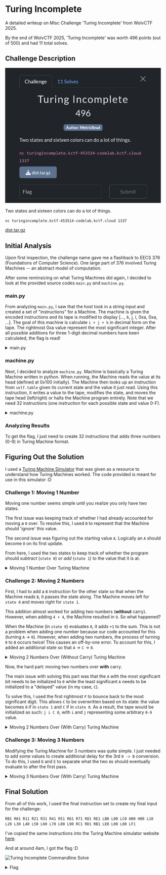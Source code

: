 # Turing Incomplete

A detailed writeup on Misc Challenge 'Turing Incomplete' from WolvCTF 2025.

By the end of WolvCTF 2025, 'Turing Incomplete' was worth 496 points (out of 500) and had 11 total solves.

## Challenge Description

![Turing Incomplete Challenge](/assets/turing_incomplete.png)

Two states and sixteen colors can do a lot of things.

`nc turingincomplete.kctf-453514-codelab.kctf.cloud 1337`

[dist.tar.gz](/assets/dist.tar.gz)

## Initial Analysis

Upon first inspection, the challenge name gave me a flashback to EECS 376 (Foundations of Computer Science). One large part of 376 involved Turing Machines -- an abstract model of computation.

After some reminsicing on what Turing Machines did again, I decided to look at the provided source codes `main.py` and `machine.py`.

### main.py

From analyzing `main.py`, I saw that the host took in a string input and created a set of "instructions" for a Machine. The machine is given the encoded instructions and its tape is modified to display [..., k, j, i, 0xa, 0xa, ...]. The goal of this machine is calculate `i + j + k` in decimal form on the tape. The rightmost 0xa value represent the most significant integer. After all possible additions for three 1-digit decimal numbers have been calculated, the flag is read!
<details>
<summary> main.py </summary>

```python
def main():
instructions = input()
encoded = []
for instruction in instructions.split():
    move, write, state = instruction 
    encoded.append(Instruction(move, int(write, base=16), int(state, base=16)))
for i in range(10):
    for j in range(10):
        for k in range(10):
            machine = Machine(encoded)
            tape = machine.tape
            tape[machine.head] = i
            tape[machine.head-1] = j
            tape[machine.head-2] = k
            tape[machine.head+1] = 0xa
            tape[machine.head+2] = 0xa
            end_location = machine.head + 1
            machine.run()
            assert (machine.tape[end_location] == i + j + k) or (machine.tape[end_location] + machine.tape[end_location + 1] * 10) == i + j + k
with open("flag.txt", "rb") as flag:
    print(flag.read())
```  
</details>

### machine.py

Next, I decided to analyze `machine.py`. Machine is basically a Turing Machine written in python. When running, the Machine reads the value at its head (defined at 0x100 initially). The Machine then looks up an instruction from `self.table` given its current state and the value it just read. Using this instruction, it writes a value to the tape, modifies the state, and moves the tape head (left/right) or halts the Machine program entirely. Note that we need 32 instructions (one instruction for each possible state and value 0-F).

<details>
<summary> machine.py </summary>

```python
class Instruction:
    def __init__(self, move: str, write: int, state: int):
        self.move = move
        self.write = write
        self.state = state

class Machine:
    def __init__(self, instructions):
        assert len(instructions) == 0x20
        self.table = [{},{}]
        self.head = 0x100
        self.tape = [0xf] * 0x200
        self.state = 0
        for i in range(0x20):
            self.table[i//0x10][i%0x10] = instructions[i]
    def run(self):
        while True:
            instruction = self.tape[self.head]
            instruction = self.table[self.state][instruction]
            self.tape[self.head] = instruction.write
            self.state = instruction.state
            if instruction.move == "H":
                break
            elif instruction.move == "R":
                self.head+=1
            elif instruction.move == "L":
                self.head-=1
```

</details>

### Analyzing Results

To get the flag, I just need to create 32 instructions that adds three numbers (0-9) in Turing Machine format.

## Figuring Out the Solution

I used a [Turing Machine Simulator](https://turingmachine.io/) that was given as a resource to understand how Turing Machines worked. The code provided is meant for use in this simulator :D

### Challenge 1: Moving 1 Number

Moving one number seems simple until you realize you only have two states.

The first issue was keeping track of whether I had already accounted for moving a `0` over. To resolve this, I used `B` to represent that the Machine should 'ignore' this value.

The second issue was figuring out the starting value `A`. Logically an `A` should become `0` on its first update.

From here, I used the two states to keep track of whether the program should *subtract* (`state 0`) or *add* (`state 1`) to the value that it is at.

<details>
  <summary> Moving 1 Number Over Turing Machine</summary>
  
  This Turing Machine moves the value (0-9) over to the `A` position in the tape. 

  ```
  input: '9A'
  blank: 'F'
  start state: sub
  table:
      # subtract
      sub:
          0: {write: B, R: add}
          1: {write: 0, R: add}
          2: {write: 1, R: add}
          3: {write: 2, R: add}
          4: {write: 3, R: add}
          5: {write: 4, R: add}
          6: {write: 5, R: add}
          7: {write: 6, R: add}
          8: {write: 7, R: add}
          9: {write: 8, R: add}
          B: {write: B, L: sub}
      # add
      add:
          0: {write: 1, L: sub}
          1: {write: 2, L: sub}
          2: {write: 3, L: sub}
          3: {write: 4, L: sub}
          4: {write: 5, L: sub}
          5: {write: 6, L: sub}
          6: {write: 7, L: sub}
          7: {write: 8, L: sub}
          8: {write: 9, L: sub}
          A: {write: 0, L: sub}
  ```
</details>

### Challenge 2: Moving 2 Numbers

First, I had to add a `B` instruction for the other state so that when the Machine reads `B`, it passes the state along. The Machine moves left for `state 0` and moves right for `state 1`.

This addition almost worked for adding two numbers (**without** carry). However, when adding `4 + 4`, the Machine resulted in `9`. So what happened?

When the Machine (in `state 0`) evaluates `0`, it adds `+1` to the sum. This is not a problem when adding one number because our code accounted for this (turning `A` -> `0`). However, when adding two numbers, the process of turning `0` to `B` occurs twice! This causes an off-by-one error. To account for this, I added an additional state so that `A` -> `C` -> `0`. 

<details>
  <summary> Moving 2 Numbers Over (Without Carry) Turing Machine</summary>

  This Turing Machine adds two values, `i` and `j`, over to the `A` position in the tape. Note that `0 <= i + j < 10`.

  ```
  input: '44A'
  blank: 'F'
  start state: start
  table:
      # Adjusts the tape position to be in the correct spot
      start:
          [0,1,2,3,4,5,6,7,8,9,A,B,C,D,E,F]: {R: sub}
      # subtract
      sub:
          0: {write: B, R: add}
          1: {write: 0, R: add}
          2: {write: 1, R: add}
          3: {write: 2, R: add}
          4: {write: 3, R: add}
          5: {write: 4, R: add}
          6: {write: 5, R: add}
          7: {write: 6, R: add}
          8: {write: 7, R: add}
          9: {write: 8, R: add}
          B: {write: B, L: sub}
      # add
      add:
          0: {write: 1, L: sub}
          1: {write: 2, L: sub}
          2: {write: 3, L: sub}
          3: {write: 4, L: sub}
          4: {write: 5, L: sub}
          5: {write: 6, L: sub}
          6: {write: 7, L: sub}
          7: {write: 8, L: sub}
          8: {write: 9, L: sub}
          A: {write: C, L: sub}
          B: {write: B, R: add} # new
          C: {write: 0, L: sub} # new
  ```

    
</details>

Now, the hard part: moving two numbers over **with** carry.

The main issue with solving this part was that the `A` with the most significant bit needs to be initialized to `0` while the least significant `A` needs to be initialized to a "delayed" value (in my case, `C`). 

To solve this, I used the first rightmost `F` to bounce back to the most significant digit. This allows `C` to be overwritten based on its state: the value becomes `0` if in `state 1` and `C` if in `state 0`. As a result, the tape would be initialized as such: `j i C 0`, with `i` and `j` representing some arbitrary `0-9` value.

<details>
<summary> Moving 2 Numbers Over (With Carry) Turing Machine</summary>

  This Turing Machine adds two values, `i` and `j`, over to the `AA` position in the tape.
  
  ```
  input: '99AA'
  blank: 'F'
  start state: start
  table:
      # Adjusts the tape position to be in the correct spot
      start:
          [0,1,2,3,4,5,6,7,8,9,A,B,C,D,E,F]: {R: sub}
      # subtract
      sub:
          0: {write: B, R: add}
          1: {write: 0, R: add}
          2: {write: 1, R: add}
          3: {write: 2, R: add}
          4: {write: 3, R: add}
          5: {write: 4, R: add}
          6: {write: 5, R: add}
          7: {write: 6, R: add}
          8: {write: 7, R: add}
          9: {write: 8, R: add}
          B: {write: B, L: sub}
          C: {write: C, L: sub} # new
      # add
      add:
          0: {write: 1, L: sub}
          1: {write: 2, L: sub}
          2: {write: 3, L: sub}
          3: {write: 4, L: sub}
          4: {write: 5, L: sub}
          5: {write: 6, L: sub}
          6: {write: 7, L: sub}
          7: {write: 8, L: sub}
          8: {write: 9, L: sub}
          9: {write: C, R: add} # new
          A: {write: C, R: add} # modified
          B: {write: B, R: add}
          C: {write: 0, L: sub}
          F: {write: F, L: add} # new
  ```

</details>

### Challenge 3: Moving 3 Numbers

Modifying the Turing Machine for 3 numbers was quite simple. I just needed to add some values to create additional delay for the 3rd `0 -> B` conversion. To do this, I used `D` and `E` to separate what the two `A`s should eventually evaluate to after the first pass.

<details>
  <summary> Moving 3 Numbers Over (With Carry) Turing Machine</summary>
  
  This Turing Machine adds 3 numbers (with carry) as wanted.

  ```
  input: '999AA'
  blank: 'F'
  start state: start
  table:
      # Adjusts the tape position to be in the correct spot
      start:
          [0,1,2,3,4,5,6,7,8,9,A,B,C,D,E,F]: {R: start1}
      start1:
          [0,1,2,3,4,5,6,7,8,9,A,B,C,D,E,F]: {R: sub}
      # subtract
      sub:
          0: {write: B, R: add}
          1: {write: 0, R: add}
          2: {write: 1, R: add}
          3: {write: 2, R: add}
          4: {write: 3, R: add}
          5: {write: 4, R: add}
          6: {write: 5, R: add}
          7: {write: 6, R: add}
          8: {write: 7, R: add}
          9: {write: 8, R: add}
          B: {write: B, L: sub}
          C: {write: 0, L: sub} # modified
          D: {write: C, L: sub} # new
      # add
      add:
          0: {write: 1, L: sub}
          1: {write: 2, L: sub}
          2: {write: 3, L: sub}
          3: {write: 4, L: sub}
          4: {write: 5, L: sub}
          5: {write: 6, L: sub}
          6: {write: 7, L: sub}
          7: {write: 8, L: sub}
          8: {write: 9, L: sub}
          9: {write: C, R: add}
          A: {write: D, R: add} # modified
          B: {write: B, R: add}
          C: {write: E, L: sub} # modified
          D: {write: 0, L: sub} # new
          E: {write: 0, L: sub} # new
          F: {write: F, L: add}
  ```
</details>

## Final Solution

From all of this work, I used the final instruction set to create my final input for the challenge:

```RB1 R01 R11 R21 R31 R41 R51 R61 R71 R81 RE1 LB0 L00 LC0 H00 H00 L10 L20 L30 L40 L50 L60 L70 L80 L90 RC1 RD1 RB1 LE0 L00 L00 LF1```

I've copied the same instructions into the Turing Machine simulator website [here](https://turingmachine.io/?import-gist=3b269e9d65d942c9b678981722db37d1).

And at around 4am, I got the flag :D

![Turing Incomplete Commandline Solve](/assets/turing_incomplete_solved.png)

<details>
  <summary> Flag </summary>

  wctf{jU5t_a_b1T_0f_s7At3}

</details>
